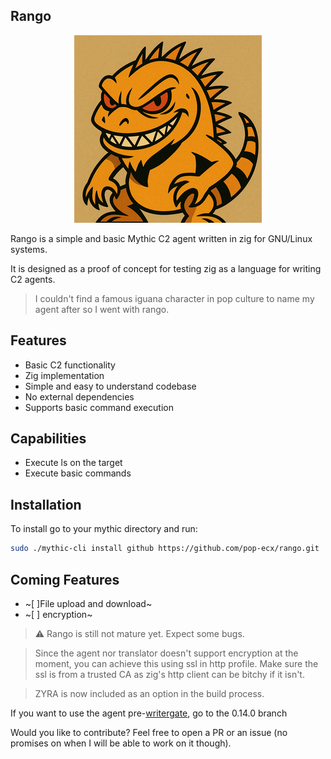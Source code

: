 ## Rango 

<p align="center">
  <img src="https://github.com/pop-ecx/rango/blob/main/rango-2.png" />
</p>

Rango is a simple and basic Mythic C2 agent written in zig for GNU/Linux systems. 

It is designed as a proof of concept for testing zig as a language for writing C2 agents.

> I couldn't find a famous iguana character in pop culture to name my agent after so I went with rango.

## Features

- Basic C2 functionality
- Zig implementation
- Simple and easy to understand codebase
- No external dependencies
- Supports basic command execution

## Capabilities
- Execute ls on the target
- Execute basic commands

## Installation
To install go to your mythic directory and run:

```bash
sudo ./mythic-cli install github https://github.com/pop-ecx/rango.git
```


## Coming Features
- ~[ ]File upload and download~
- ~[ ] encryption~

> :warning: Rango is still not mature yet. Expect some bugs.


> Since the agent nor translator doesn't support encryption at the moment, you can achieve this using ssl in http profile. Make sure the ssl is from a trusted CA as zig's http client can be bitchy if it isn't.

> ZYRA is now included as an option in the build process.

If you want to use the agent pre-[writergate](https://ziglang.org/download/0.15.1/release-notes.html#Writergate), go to the 0.14.0 branch

Would you like to contribute? Feel free to open a PR or an issue (no promises on when I will be able to work on it though).
